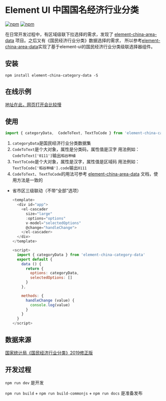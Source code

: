 # Element UI 中国国名经济行业分类

[![npm](https://img.shields.io/npm/v/element-china-category-data.svg)](https://www.npmjs.com/package/element-china-category-data) [![npm](https://img.shields.io/npm/dt/element-china-category-data.svg)](https://www.npmjs.com/package/element-china-category-data)


在日常开发过程中，有区域级联下拉选择的需求，发现了 [element-china-area-data](https://github.com/Plortinus/element-china-area-data) 项目。之后又有《国民经济行业分类》数据选择的需求，
所以参考[element-china-area-data](https://github.com/Plortinus/element-china-area-data)实现了基于element-ui的国民经济行业分类级联选择器组件。


## 安装

  `npm install element-china-category-data -S`

## 在线示例

[地址在此，网页打开会比较慢](https://plortinus.github.io/element-china-category-data/index.html)

## 使用

```js
import { categoryData,  CodeToText, TextToCode } from 'element-china-category-data'
```

  1. `categoryData`是国民经济行业分类数据集
  2. `CodeToText`是个大对象，属性是分类码，属性值是汉字 用法例如：`CodeToText['0111']`输出`稻谷种植`
  3. `TextToCode`是个大对象，属性是汉字，属性值是区域码 用法例如：`TextToCode['稻谷种植'].code`输出`0111`
  4. `CodeToText`、`TextToCode`的用法可参考 [element-china-area-data](https://github.com/Plortinus/element-china-area-data) 文档，使用方法是一致的

  * 省市区三级联动（不带“全部”选项）

    ```js
    <template>
      <div id="app">
        <el-cascader
          size="large"
          :options="options"
          v-model="selectedOptions"
          @change="handleChange">
        </el-cascader>
      </div>
    </template>

    <script>
      import { categoryData } from 'element-china-category-data'
      export default {
        data () {
          return {
            options: categoryData,
            selectedOptions: []
          }
        },

        methods: {
          handleChange (value) {
            console.log(value)
          }
        }
      }
    </script>
    ```

## 数据来源

[国家统计局《国民经济行业分类》2019修正版](http://www.stats.gov.cn/tjsj/tjbz/)

## 开发过程

`npm run dev` 是开发

`npm run build` + `npm run build-commonjs` + `npm run docs` 是准备发布
